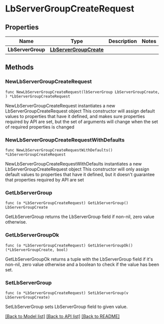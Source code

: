 # LbServerGroupCreateRequest

## Properties

Name | Type | Description | Notes
------------ | ------------- | ------------- | -------------
**LbServerGroup** | [**LbServerGroupCreate**](LbServerGroupCreate.md) |  | 

## Methods

### NewLbServerGroupCreateRequest

`func NewLbServerGroupCreateRequest(lbServerGroup LbServerGroupCreate, ) *LbServerGroupCreateRequest`

NewLbServerGroupCreateRequest instantiates a new LbServerGroupCreateRequest object
This constructor will assign default values to properties that have it defined,
and makes sure properties required by API are set, but the set of arguments
will change when the set of required properties is changed

### NewLbServerGroupCreateRequestWithDefaults

`func NewLbServerGroupCreateRequestWithDefaults() *LbServerGroupCreateRequest`

NewLbServerGroupCreateRequestWithDefaults instantiates a new LbServerGroupCreateRequest object
This constructor will only assign default values to properties that have it defined,
but it doesn't guarantee that properties required by API are set

### GetLbServerGroup

`func (o *LbServerGroupCreateRequest) GetLbServerGroup() LbServerGroupCreate`

GetLbServerGroup returns the LbServerGroup field if non-nil, zero value otherwise.

### GetLbServerGroupOk

`func (o *LbServerGroupCreateRequest) GetLbServerGroupOk() (*LbServerGroupCreate, bool)`

GetLbServerGroupOk returns a tuple with the LbServerGroup field if it's non-nil, zero value otherwise
and a boolean to check if the value has been set.

### SetLbServerGroup

`func (o *LbServerGroupCreateRequest) SetLbServerGroup(v LbServerGroupCreate)`

SetLbServerGroup sets LbServerGroup field to given value.



[[Back to Model list]](../README.md#documentation-for-models) [[Back to API list]](../README.md#documentation-for-api-endpoints) [[Back to README]](../README.md)


